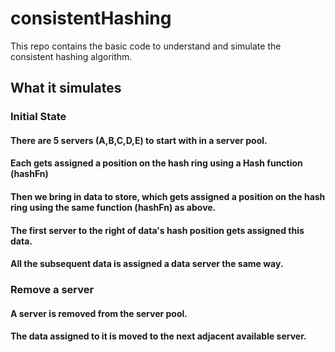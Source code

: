 # consistentHashing
This repo contains the basic code to understand and simulate the consistent hashing algorithm.

## What it simulates

### Initial State
#### There are 5 servers (A,B,C,D,E) to start with in a server pool.

#### Each gets assigned a position on the hash ring using a Hash function (hashFn)

#### Then we bring in data to store, which gets assigned a position on the hash ring using the same function (hashFn) as above.

#### The first server to the right of data's hash position gets assigned this data.

#### All the subsequent data is assigned a data server the same way.

### Remove a server
#### A server is removed from the server pool.

#### The data assigned to it is moved to the next adjacent available server.


